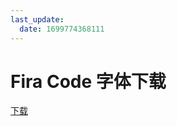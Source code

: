 ```yaml
---
last_update:
  date: 1699774368111
---
```


# Fira Code 字体下载

[下载](Fira_Code_v6.2.exe '{"target": "_self", "download": "Fira_Code_v6.2.exe"}')
